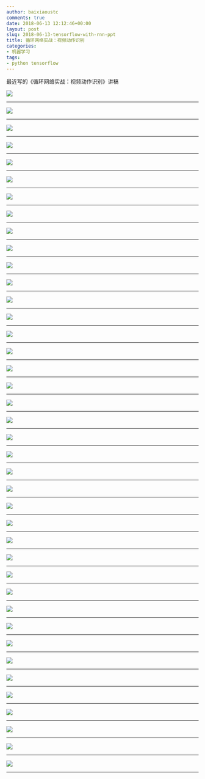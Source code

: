 ```yaml
---
author: baixiaoustc
comments: true
date: 2018-06-13 12:12:46+00:00
layout: post
slug: 2018-06-13-tensorflow-with-rnn-ppt
title: 循环网络实战：视频动作识别
categories:
- 机器学习
tags:
- python tensorflow
---
```


最近写的《循环网络实战：视频动作识别》讲稿


![](http://image99.renyit.com/image/%E5%BE%AA%E7%8E%AF%E7%BD%91%E7%BB%9C%E5%AE%9E%E6%88%98%EF%BC%9A%E8%A7%86%E9%A2%91%E5%8A%A8%E4%BD%9C%E8%AF%86%E5%88%AB.001.jpeg)

---

![](http://image99.renyit.com/image/%E5%BE%AA%E7%8E%AF%E7%BD%91%E7%BB%9C%E5%AE%9E%E6%88%98%EF%BC%9A%E8%A7%86%E9%A2%91%E5%8A%A8%E4%BD%9C%E8%AF%86%E5%88%AB.002.jpeg)

---

![](http://image99.renyit.com/image/%E5%BE%AA%E7%8E%AF%E7%BD%91%E7%BB%9C%E5%AE%9E%E6%88%98%EF%BC%9A%E8%A7%86%E9%A2%91%E5%8A%A8%E4%BD%9C%E8%AF%86%E5%88%AB.003.jpeg)

---

![](http://image99.renyit.com/image/%E5%BE%AA%E7%8E%AF%E7%BD%91%E7%BB%9C%E5%AE%9E%E6%88%98%EF%BC%9A%E8%A7%86%E9%A2%91%E5%8A%A8%E4%BD%9C%E8%AF%86%E5%88%AB.004.jpeg)

---

![](http://image99.renyit.com/image/%E5%BE%AA%E7%8E%AF%E7%BD%91%E7%BB%9C%E5%AE%9E%E6%88%98%EF%BC%9A%E8%A7%86%E9%A2%91%E5%8A%A8%E4%BD%9C%E8%AF%86%E5%88%AB.005.jpeg)

---

![](http://image99.renyit.com/image/%E5%BE%AA%E7%8E%AF%E7%BD%91%E7%BB%9C%E5%AE%9E%E6%88%98%EF%BC%9A%E8%A7%86%E9%A2%91%E5%8A%A8%E4%BD%9C%E8%AF%86%E5%88%AB.006.jpeg)

---

![](http://image99.renyit.com/image/%E5%BE%AA%E7%8E%AF%E7%BD%91%E7%BB%9C%E5%AE%9E%E6%88%98%EF%BC%9A%E8%A7%86%E9%A2%91%E5%8A%A8%E4%BD%9C%E8%AF%86%E5%88%AB.007.jpeg)

---

![](http://image99.renyit.com/image/%E5%BE%AA%E7%8E%AF%E7%BD%91%E7%BB%9C%E5%AE%9E%E6%88%98%EF%BC%9A%E8%A7%86%E9%A2%91%E5%8A%A8%E4%BD%9C%E8%AF%86%E5%88%AB.008.jpeg)

---

![](http://image99.renyit.com/image/%E5%BE%AA%E7%8E%AF%E7%BD%91%E7%BB%9C%E5%AE%9E%E6%88%98%EF%BC%9A%E8%A7%86%E9%A2%91%E5%8A%A8%E4%BD%9C%E8%AF%86%E5%88%AB.009.jpeg)

---

![](http://image99.renyit.com/image/%E5%BE%AA%E7%8E%AF%E7%BD%91%E7%BB%9C%E5%AE%9E%E6%88%98%EF%BC%9A%E8%A7%86%E9%A2%91%E5%8A%A8%E4%BD%9C%E8%AF%86%E5%88%AB.010.jpeg)

---

![](http://image99.renyit.com/image/%E5%BE%AA%E7%8E%AF%E7%BD%91%E7%BB%9C%E5%AE%9E%E6%88%98%EF%BC%9A%E8%A7%86%E9%A2%91%E5%8A%A8%E4%BD%9C%E8%AF%86%E5%88%AB.011.jpeg)

---

![](http://image99.renyit.com/image/%E5%BE%AA%E7%8E%AF%E7%BD%91%E7%BB%9C%E5%AE%9E%E6%88%98%EF%BC%9A%E8%A7%86%E9%A2%91%E5%8A%A8%E4%BD%9C%E8%AF%86%E5%88%AB.012.jpeg)

---

![](http://image99.renyit.com/image/%E5%BE%AA%E7%8E%AF%E7%BD%91%E7%BB%9C%E5%AE%9E%E6%88%98%EF%BC%9A%E8%A7%86%E9%A2%91%E5%8A%A8%E4%BD%9C%E8%AF%86%E5%88%AB.013.jpeg)

---

![](http://image99.renyit.com/image/%E5%BE%AA%E7%8E%AF%E7%BD%91%E7%BB%9C%E5%AE%9E%E6%88%98%EF%BC%9A%E8%A7%86%E9%A2%91%E5%8A%A8%E4%BD%9C%E8%AF%86%E5%88%AB.014.jpeg)

---

![](http://image99.renyit.com/image/%E5%BE%AA%E7%8E%AF%E7%BD%91%E7%BB%9C%E5%AE%9E%E6%88%98%EF%BC%9A%E8%A7%86%E9%A2%91%E5%8A%A8%E4%BD%9C%E8%AF%86%E5%88%AB.015.jpeg)

---

![](http://image99.renyit.com/image/%E5%BE%AA%E7%8E%AF%E7%BD%91%E7%BB%9C%E5%AE%9E%E6%88%98%EF%BC%9A%E8%A7%86%E9%A2%91%E5%8A%A8%E4%BD%9C%E8%AF%86%E5%88%AB.016.jpeg)

---

![](http://image99.renyit.com/image/%E5%BE%AA%E7%8E%AF%E7%BD%91%E7%BB%9C%E5%AE%9E%E6%88%98%EF%BC%9A%E8%A7%86%E9%A2%91%E5%8A%A8%E4%BD%9C%E8%AF%86%E5%88%AB.017.jpeg)

---

![](http://image99.renyit.com/image/%E5%BE%AA%E7%8E%AF%E7%BD%91%E7%BB%9C%E5%AE%9E%E6%88%98%EF%BC%9A%E8%A7%86%E9%A2%91%E5%8A%A8%E4%BD%9C%E8%AF%86%E5%88%AB.018.jpeg)

---

![](http://image99.renyit.com/image/%E5%BE%AA%E7%8E%AF%E7%BD%91%E7%BB%9C%E5%AE%9E%E6%88%98%EF%BC%9A%E8%A7%86%E9%A2%91%E5%8A%A8%E4%BD%9C%E8%AF%86%E5%88%AB.019.jpeg)

---

![](http://image99.renyit.com/image/%E5%BE%AA%E7%8E%AF%E7%BD%91%E7%BB%9C%E5%AE%9E%E6%88%98%EF%BC%9A%E8%A7%86%E9%A2%91%E5%8A%A8%E4%BD%9C%E8%AF%86%E5%88%AB.020.jpeg)

---

![](http://image99.renyit.com/image/%E5%BE%AA%E7%8E%AF%E7%BD%91%E7%BB%9C%E5%AE%9E%E6%88%98%EF%BC%9A%E8%A7%86%E9%A2%91%E5%8A%A8%E4%BD%9C%E8%AF%86%E5%88%AB.021.jpeg)

---

![](http://image99.renyit.com/image/%E5%BE%AA%E7%8E%AF%E7%BD%91%E7%BB%9C%E5%AE%9E%E6%88%98%EF%BC%9A%E8%A7%86%E9%A2%91%E5%8A%A8%E4%BD%9C%E8%AF%86%E5%88%AB.022.jpeg)

---

![](http://image99.renyit.com/image/%E5%BE%AA%E7%8E%AF%E7%BD%91%E7%BB%9C%E5%AE%9E%E6%88%98%EF%BC%9A%E8%A7%86%E9%A2%91%E5%8A%A8%E4%BD%9C%E8%AF%86%E5%88%AB.023.jpeg)

---

![](http://image99.renyit.com/image/%E5%BE%AA%E7%8E%AF%E7%BD%91%E7%BB%9C%E5%AE%9E%E6%88%98%EF%BC%9A%E8%A7%86%E9%A2%91%E5%8A%A8%E4%BD%9C%E8%AF%86%E5%88%AB.024.jpeg)

---

![](http://image99.renyit.com/image/%E5%BE%AA%E7%8E%AF%E7%BD%91%E7%BB%9C%E5%AE%9E%E6%88%98%EF%BC%9A%E8%A7%86%E9%A2%91%E5%8A%A8%E4%BD%9C%E8%AF%86%E5%88%AB.025.jpeg)

---

![](http://image99.renyit.com/image/%E5%BE%AA%E7%8E%AF%E7%BD%91%E7%BB%9C%E5%AE%9E%E6%88%98%EF%BC%9A%E8%A7%86%E9%A2%91%E5%8A%A8%E4%BD%9C%E8%AF%86%E5%88%AB.026.jpeg)

---

![](http://image99.renyit.com/image/%E5%BE%AA%E7%8E%AF%E7%BD%91%E7%BB%9C%E5%AE%9E%E6%88%98%EF%BC%9A%E8%A7%86%E9%A2%91%E5%8A%A8%E4%BD%9C%E8%AF%86%E5%88%AB.027.jpeg)

---

![](http://image99.renyit.com/image/%E5%BE%AA%E7%8E%AF%E7%BD%91%E7%BB%9C%E5%AE%9E%E6%88%98%EF%BC%9A%E8%A7%86%E9%A2%91%E5%8A%A8%E4%BD%9C%E8%AF%86%E5%88%AB.028.jpeg)

---

![](http://image99.renyit.com/image/%E5%BE%AA%E7%8E%AF%E7%BD%91%E7%BB%9C%E5%AE%9E%E6%88%98%EF%BC%9A%E8%A7%86%E9%A2%91%E5%8A%A8%E4%BD%9C%E8%AF%86%E5%88%AB.029.jpeg)

---

![](http://image99.renyit.com/image/%E5%BE%AA%E7%8E%AF%E7%BD%91%E7%BB%9C%E5%AE%9E%E6%88%98%EF%BC%9A%E8%A7%86%E9%A2%91%E5%8A%A8%E4%BD%9C%E8%AF%86%E5%88%AB.030.jpeg)

---

![](http://image99.renyit.com/image/%E5%BE%AA%E7%8E%AF%E7%BD%91%E7%BB%9C%E5%AE%9E%E6%88%98%EF%BC%9A%E8%A7%86%E9%A2%91%E5%8A%A8%E4%BD%9C%E8%AF%86%E5%88%AB.031.jpeg)

---

![](http://image99.renyit.com/image/%E5%BE%AA%E7%8E%AF%E7%BD%91%E7%BB%9C%E5%AE%9E%E6%88%98%EF%BC%9A%E8%A7%86%E9%A2%91%E5%8A%A8%E4%BD%9C%E8%AF%86%E5%88%AB.032.jpeg)

---

![](http://image99.renyit.com/image/%E5%BE%AA%E7%8E%AF%E7%BD%91%E7%BB%9C%E5%AE%9E%E6%88%98%EF%BC%9A%E8%A7%86%E9%A2%91%E5%8A%A8%E4%BD%9C%E8%AF%86%E5%88%AB.033.jpeg)

---

![](http://image99.renyit.com/image/%E5%BE%AA%E7%8E%AF%E7%BD%91%E7%BB%9C%E5%AE%9E%E6%88%98%EF%BC%9A%E8%A7%86%E9%A2%91%E5%8A%A8%E4%BD%9C%E8%AF%86%E5%88%AB.034.jpeg)

---

![](http://image99.renyit.com/image/%E5%BE%AA%E7%8E%AF%E7%BD%91%E7%BB%9C%E5%AE%9E%E6%88%98%EF%BC%9A%E8%A7%86%E9%A2%91%E5%8A%A8%E4%BD%9C%E8%AF%86%E5%88%AB.035.jpeg)

---

![](http://image99.renyit.com/image/%E5%BE%AA%E7%8E%AF%E7%BD%91%E7%BB%9C%E5%AE%9E%E6%88%98%EF%BC%9A%E8%A7%86%E9%A2%91%E5%8A%A8%E4%BD%9C%E8%AF%86%E5%88%AB.036.jpeg)

---

![](http://image99.renyit.com/image/%E5%BE%AA%E7%8E%AF%E7%BD%91%E7%BB%9C%E5%AE%9E%E6%88%98%EF%BC%9A%E8%A7%86%E9%A2%91%E5%8A%A8%E4%BD%9C%E8%AF%86%E5%88%AB.037.jpeg)

---

![](http://image99.renyit.com/image/%E5%BE%AA%E7%8E%AF%E7%BD%91%E7%BB%9C%E5%AE%9E%E6%88%98%EF%BC%9A%E8%A7%86%E9%A2%91%E5%8A%A8%E4%BD%9C%E8%AF%86%E5%88%AB.038.jpeg)

---

![](http://image99.renyit.com/image/%E5%BE%AA%E7%8E%AF%E7%BD%91%E7%BB%9C%E5%AE%9E%E6%88%98%EF%BC%9A%E8%A7%86%E9%A2%91%E5%8A%A8%E4%BD%9C%E8%AF%86%E5%88%AB.039.jpeg)

---

![](http://image99.renyit.com/image/%E5%BE%AA%E7%8E%AF%E7%BD%91%E7%BB%9C%E5%AE%9E%E6%88%98%EF%BC%9A%E8%A7%86%E9%A2%91%E5%8A%A8%E4%BD%9C%E8%AF%86%E5%88%AB.040.jpeg)

---

